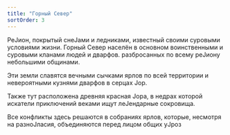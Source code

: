```yaml
---
title: "Горный Север"
sortOrder: 3
---
```


РеJион, покрытый снеJами и
ледниками, известный своими
суровыми условиями жизни.
Горный Север населён в основном
воинственными и суровыми
кланами людей и дварфов.
разбросанных по всему реJиону
небольшими общинами.

Эти земли славятся вечными
сычками ярлов по всей
территории и невероятными
кузнями дварфов в серцах Jор.

Также тут расположена древняя
красная Jора, в недрах которой
искатели приключений веками
ищут леJендарные сокровища.

Все конфликты здесь решаются в
собраниях ярлов, которые,
несмотря на разноJласия,
объединяются перед лицом
общих уJроз
